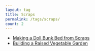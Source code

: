 ```yaml
---
layout: tag
title: Scraps
permalink: /tags/scraps/
count: 2
---
```


- [Making a Doll Bunk Bed from Scraps](https://blog.mcfisch.com/woodworking/Making-a-Doll-Bunk-Bed/)
- [Building a Raised Vegetable Garden](https://blog.mcfisch.com/woodworking/Building-a-Raised-Vegetable-Garden/)
